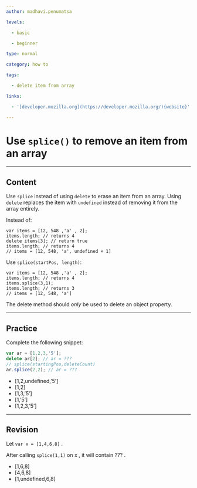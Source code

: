 ```yaml
---
author: madhavi.penumatsa

levels:

  - basic

  - beginner

type: normal

category: how to

tags:

  - delete item from array

links:

  - '[developer.mozilla.org](https://developer.mozilla.org/){website}'

---
```

# Use `splice()` to remove an item from an array

---
## Content

Use `splice` instead of using `delete` to erase an item from an array. Using `delete` replaces the item with `undefined` instead of removing it from the array entirely.

Instead of:
```
var items = [12, 548 ,'a' , 2];
items.length; // returns 4
delete items[3]; // return true
items.length; // returns 4
// items = [12, 548, 'a', undefined × 1]
```

Use `splice(startPos, length)`:
```
var items = [12, 548 ,'a' , 2];
items.length; // returns 4
items.splice(3,1);
items.length; // returns 3
// items = [12, 548, 'a']
```

The delete method should *only* be used to delete an object property.

---
## Practice

Complete the following snippet:
```javascript
var ar = [1,2,3,'5'];
delete ar[2]; // ar = ???
// splice(startingPos,deleteCount)
ar.splice(2,2); // ar = ???
```
* [1,2,undefined,’5’]
* [1,2]
* [1,3,’5’]
* [1,’5’]
* [1,2,3,’5’]

---
## Revision

Let `var x = [1,4,6,8]` .

After calling `splice(1,1)`  on x , it will contain ??? .

* [1,6,8]
* [4,6,8]
* [1,undefined,6,8]
 

